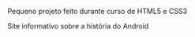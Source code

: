 Pequeno projeto feito durante curso de HTML5 e CSS3

Site informativo sobre a história do Android
 
